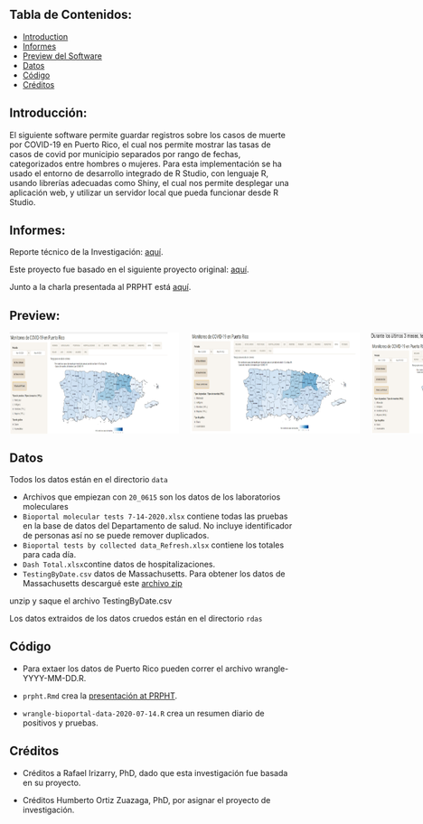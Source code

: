 ## Tabla de Contenidos:
- [Introduction](#introduccion)
- [Informes](#informes)
- [Preview del Software](#preview)
- [Datos](#datos)
- [Código](#código)
- [Créditos](#créditos)

## Introducción:

El siguiente software permite guardar registros sobre los casos de muerte por COVID-19 en Puerto Rico, el cual nos permite mostrar las tasas de casos de covid por municipio separados por rango de fechas, categorizados entre hombres o mujeres. Para esta implementación se ha usado el entorno de desarrollo integrado de R Studio, con lenguaje R, usando librerías adecuadas como Shiny, el cual nos permite desplegar una aplicación web, y utilizar un servidor local que pueda funcionar desde R Studio. 

## Informes:

Reporte técnico de la Investigación: [aquí](https://docs.google.com/document/d/1q5d7PPDcDYLT32XyMfwETtbtld25Komi4JDmD3Yrz-8/edit?usp=sharing).

Este proyecto fue basado en el siguiente proyecto original:
[aquí](https://github.com/rafalab/pr-covid/).

Junto a la charla presentada al PRPHT está [aquí](https://rafalab.github.io/pr-covid/prpht.html).

## Preview:
<div style="display: flex;">
  <img src="YPLL-Hombres.png" style="height: 180px; width: 300px; margin-right: 20px;" />
  <img src="YPLL-Mujeres.png" style="height: 180px; width: 300px; margin-right: 20px;" />
  <img src="YPLL-Hombres-3-Meses.png" style="height: 180px; width: 300px; margin-right: 20px;" />
  <img src="YPLL-Mujeres-3-Meses.png" style="height: 180px; width: 300px; margin-right: 20px;" />
  <img src="YPLL-Hombres-Ultima-Semana.png" style="height: 180px; width: 300px; margin-right: 20px;" />
  <img src="YPLL-Mujeres-Ultima-Semana.png" style="height: 180px; width: 300px; margin-right: 20px;" />
</div>

## Datos

Todos los datos están en el directorio `data`

* Archivos que empiezan con `20_0615` son los datos de los laboratorios moleculares
* `Bioportal molecular tests 7-14-2020.xlsx` contiene todas las pruebas en la base de datos del Departamento de salud. No incluye identificador de personas así no se puede remover duplicados.
* `Bioportal tests by collected data_Refresh.xlsx` contiene los totales para cada día.
* `Dash Total.xlsx`contine datos de hospitalizaciones.
* `TestingByDate.csv` datos de Massachusetts. Para obtener los datos de Massachusetts descargué este [archivo zip](https://www.mass.gov/doc/covid-19-raw-data-june-30-2020/download)

unzip y saque el archivo TestingByDate.csv

Los datos extraidos de los datos cruedos están en el directorio `rdas`

## Código

* Para extaer los datos de Puerto Rico pueden correr el archivo wrangle-YYYY-MM-DD.R. 

* `prpht.Rmd` crea la [presentación at PRPHT](https://rafalab.github.io/pr-covid/prpht.html).

* `wrangle-bioportal-data-2020-07-14.R` crea un resumen diario de positivos y pruebas.

## Créditos

* Créditos a Rafael Irizarry, PhD, dado que esta investigación fue basada en su proyecto.

* Créditos Humberto Ortiz Zuazaga, PhD, por asignar el proyecto de investigación.
